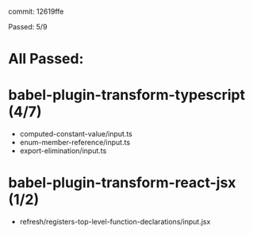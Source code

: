 commit: 12619ffe

Passed: 5/9

# All Passed:



# babel-plugin-transform-typescript (4/7)
* computed-constant-value/input.ts
* enum-member-reference/input.ts
* export-elimination/input.ts

# babel-plugin-transform-react-jsx (1/2)
* refresh/registers-top-level-function-declarations/input.jsx

